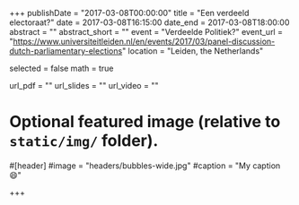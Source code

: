 +++
publishDate = "2017-03-08T00:00:00"
title = "Een verdeeld electoraat?"
date = 2017-03-08T16:15:00
date_end = 2017-03-08T18:00:00
abstract = ""
abstract_short = ""
event = "Verdeelde Politiek?"
event_url = "https://www.universiteitleiden.nl/en/events/2017/03/panel-discussion-dutch-parliamentary-elections"
location = "Leiden, the Netherlands"

selected = false
math = true

url_pdf = ""
url_slides = ""
url_video = ""

# Optional featured image (relative to `static/img/` folder).
#[header]
#image = "headers/bubbles-wide.jpg"
#caption = "My caption :smile:"

+++
